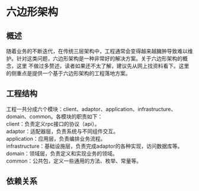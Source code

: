 
# 六边形架构

## 概述
随着业务的不断迭代，在传统三层架构中，工程通常会变得越来越臃肿导致难以维护。针对这类问题，六边形架构是一种非常好的解决方案。关于六边形架构的概念，这里
不做过多赘述，读者如果还不太了解，建议先从网上找资料看下。这里的侧重点是提供一个基于六边形架构的工程落地方案。

## 工程结构
工程一共分成六个模块：client、adaptor、application、infrastructure、domain、common。各模块的职责如下：  
client：负责定义rpc接口的协议（api）。  
adaptor：适配器层，负责系统与不同组件交互。  
application：应用层，负责编排业务流程。  
infrastructure：基础设施层，负责完成adaptor的各种实现，访问数据库等。  
domain：领域层，负责定义和实现业务的领域。  
common：公共包，定义一些通用的方法、枚举、常量等。  

## 依赖关系
